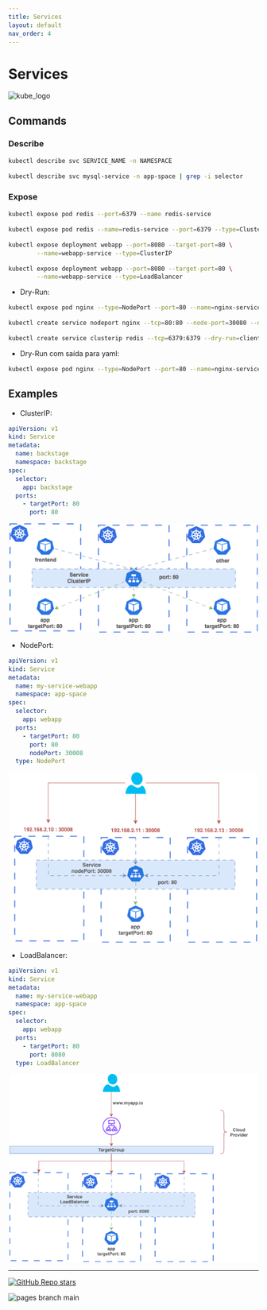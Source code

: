 ```yaml
---
title: Services
layout: default
nav_order: 4
---
```


# Services

<p align="left"><img src="https://www.vectorlogo.zone/logos/kubernetes/kubernetes-icon.svg" width="80" alt="kube_logo"></p>

## Commands

### Describe

```sh
kubectl describe svc SERVICE_NAME -n NAMESPACE
```
```sh
kubectl describe svc mysql-service -n app-space | grep -i selector
```

### Expose

```sh
kubectl expose pod redis --port=6379 --name redis-service
```
```sh
kubectl expose pod redis --name=redis-service --port=6379 --type=ClusterIP
```
```sh
kubectl expose deployment webapp --port=8080 --target-port=80 \
        --name=webapp-service --type=ClusterIP
```
```sh
kubectl expose deployment webapp --port=8080 --target-port=80 \
        --name=webapp-service --type=LoadBalancer
```

- Dry-Run:

```sh
kubectl expose pod nginx --type=NodePort --port=80 --name=nginx-service --dry-run=client -o yaml
```
```sh
kubectl create service nodeport nginx --tcp=80:80 --node-port=30080 --dry-run=client -o yaml
```
```sh
kubectl create service clusterip redis --tcp=6379:6379 --dry-run=client -o yaml
```

- Dry-Run com saída para yaml:

```sh
kubectl expose pod nginx --type=NodePort --port=80 --name=nginx-service --dry-run=client -o yaml > nginx-service.yaml
```

## Examples

- ClusterIP:

```yaml
apiVersion: v1
kind: Service
metadata:
  name: backstage
  namespace: backstage
spec:
  selector:
    app: backstage
  ports:
    - targetPort: 80
      port: 80
```

<p align="center"><img src="./img/k8s-services-clusterip.png" width="500" alt="k8s-services-clusterip"></p>

- NodePort:

```yaml
apiVersion: v1
kind: Service
metadata:
  name: my-service-webapp
  namespace: app-space
spec:
  selector:
    app: webapp
  ports:
    - targetPort: 80
      port: 80
      nodePort: 30008
  type: NodePort
```

<p align="center"><img src="./img/k8s-services-nodeport.png" width="500" alt="k8s-services-nodeport"></p>

- LoadBalancer:

```yaml
apiVersion: v1
kind: Service
metadata:
  name: my-service-webapp
  namespace: app-space
spec:
  selector:
    app: webapp
  ports:
    - targetPort: 80
      port: 8080
  type: LoadBalancer
```

<p align="center"><img src="./img/k8s-services-loadbalancer.png" width="500" alt="k8s-services-loadbalancer"></p>

---

<p align="left"><a href="https://github.com/paulofponciano/k8s-daily-commands-and-troubleshoot"><img alt="GitHub Repo stars" src="https://img.shields.io/github/stars/paulofponciano/k8s-daily-commands-and-troubleshoot?label=k8s-daily-commands-and-troubleshoot&style=social"></a></p>

![pages branch main](https://github.com/paulofponciano/k8s-daily-commands-and-troubleshoot/actions/workflows/ci-gh-pages.yaml/badge.svg?branch=main)